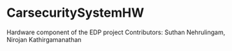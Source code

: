 # CarsecuritySystemHW
Hardware component of the EDP project
Contributors: Suthan Nehrulingam, Nirojan Kathirgamanathan
